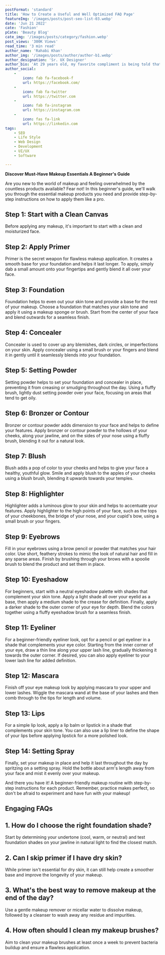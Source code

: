 ```yaml
---
postFormat: 'standard'
title: 'How to Create a Useful and Well Optimized FAQ Page'
featureImg: '/images/posts/post-seo-list-03.webp'
date: 'Jun 21 2022'
cate: 'Fashion'
pCate: 'Beauty Blog'
cate_img: '/images/posts/category/fashion.webp'
post_views: '300K Views'
read_time: '3 min read'
author_name: 'Rahabi Khan'
author_img: '/images/posts/author/author-b1.webp'
author_designation: 'Sr. UX Designer'
author_bio: 'At 29 years old, my favorite compliment is being told that I look like my mom. Seeing myself in her image, like this daughter up top, makes me so proud of how far I’ve come, and so thankful for where I come from.'
author_social:
    -
        icon: fab fa-facebook-f
        url: https://facebook.com/
    -
        icon: fab fa-twitter
        url: https://twitter.com
    -
        icon: fab fa-instagram
        url: https://instagram.com
    - 
        icon: fas fa-link
        url: https://linkedin.com
tags: 
    - SEO
    - Life Style
    - Web Design
    - Development
    - UI/UX
    - Software

---
```


**Discover Must-Have Makeup Essentials A Beginner's Guide**

Are you new to the world of makeup and feeling overwhelmed by the countless products available? Fear not! In this beginner's guide, we'll walk you through the essential makeup products you need and provide step-by-step instructions on how to apply them like a pro.

## Step 1: Start with a Clean Canvas

Before applying any makeup, it's important to start with a clean and moisturized face.

## Step 2: Apply Primer

Primer is the secret weapon for flawless makeup application. It creates a smooth base for your foundation and helps it last longer. To apply, simply dab a small amount onto your fingertips and gently blend it all over your face.

## Step 3: Foundation

Foundation helps to even out your skin tone and provide a base for the rest of your makeup. Choose a foundation that matches your skin tone and apply it using a makeup sponge or brush. Start from the center of your face and blend outwards for a seamless finish.

## Step 4: Concealer

Concealer is used to cover up any blemishes, dark circles, or imperfections on your skin. Apply concealer using a small brush or your fingers and blend it in gently until it seamlessly blends into your foundation.

## Step 5: Setting Powder

Setting powder helps to set your foundation and concealer in place, preventing it from creasing or smudging throughout the day. Using a fluffy brush, lightly dust setting powder over your face, focusing on areas that tend to get oily.

## Step 6: Bronzer or Contour

Bronzer or contour powder adds dimension to your face and helps to define your features. Apply bronzer or contour powder to the hollows of your cheeks, along your jawline, and on the sides of your nose using a fluffy brush, blending it out for a natural look.

## Step 7: Blush

Blush adds a pop of color to your cheeks and helps to give your face a healthy, youthful glow. Smile and apply blush to the apples of your cheeks using a blush brush, blending it upwards towards your temples.

## Step 8: Highlighter

Highlighter adds a luminous glow to your skin and helps to accentuate your features. Apply highlighter to the high points of your face, such as the tops of your cheekbones, the bridge of your nose, and your cupid's bow, using a small brush or your fingers.

## Step 9: Eyebrows

Fill in your eyebrows using a brow pencil or powder that matches your hair color. Use short, feathery strokes to mimic the look of natural hair and fill in any sparse areas. Finish by brushing through your brows with a spoolie brush to blend the product and set them in place.

## Step 10: Eyeshadow

For beginners, start with a neutral eyeshadow palette with shades that complement your skin tone. Apply a light shade all over your eyelid as a base, then apply a medium shade to the crease for definition. Finally, apply a darker shade to the outer corner of your eye for depth. Blend the colors together using a fluffy eyeshadow brush for a seamless finish.

## Step 11: Eyeliner

For a beginner-friendly eyeliner look, opt for a pencil or gel eyeliner in a shade that complements your eye color. Starting from the inner corner of your eye, draw a thin line along your upper lash line, gradually thickening it towards the outer corner. If desired, you can also apply eyeliner to your lower lash line for added definition.

## Step 12: Mascara

Finish off your eye makeup look by applying mascara to your upper and lower lashes. Wiggle the mascara wand at the base of your lashes and then comb through to the tips for length and volume.

## Step 13: Lips

For a simple lip look, apply a lip balm or lipstick in a shade that complements your skin tone. You can also use a lip liner to define the shape of your lips before applying lipstick for a more polished look.

## Step 14: Setting Spray

Finally, set your makeup in place and help it last throughout the day by spritzing on a setting spray. Hold the bottle about arm's length away from your face and mist it evenly over your makeup.

And there you have it! A beginner-friendly makeup routine with step-by-step instructions for each product. Remember, practice makes perfect, so don't be afraid to experiment and have fun with your makeup!

## Engaging FAQs

## 1. How do I choose the right foundation shade?

Start by determining your undertone (cool, warm, or neutral) and test foundation shades on your jawline in natural light to find the closest match.

## 2. Can I skip primer if I have dry skin?

While primer isn't essential for dry skin, it can still help create a smoother base and improve the longevity of your makeup.

## 3. What's the best way to remove makeup at the end of the day?

Use a gentle makeup remover or micellar water to dissolve makeup, followed by a cleanser to wash away any residue and impurities.

## 4. How often should I clean my makeup brushes?

Aim to clean your makeup brushes at least once a week to prevent bacteria buildup and ensure a flawless application.

